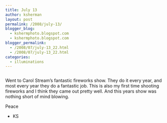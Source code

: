 ```yaml
---
title: July 13
author: ksherman
layout: post
permalink: /2008/july-13/
blogger_blog:
  - kshermphoto.blogspot.com
  - kshermphoto.blogspot.com
blogger_permalink:
  - /2008/07/july-13_22.html
  - /2008/07/july-13_22.html
categories:
  - illuminations
---
```

<a onblur="try {parent.deselectBloggerImageGracefully();} catch(e) {}" href="http://4.bp.blogspot.com/_HTtVcKQt9f8/SIZ2R3fwsJI/AAAAAAAAAyc/uGqKzzpVOpI/s1600-h/July+13-1.jpg"><img style="cursor: pointer;" src="http://4.bp.blogspot.com/_HTtVcKQt9f8/SIZ2R3fwsJI/AAAAAAAAAyc/uGqKzzpVOpI/s400/July+13-1.jpg" alt="" id="BLOGGER_PHOTO_ID_5225994466937057426" border="0" /></a>  
<a onblur="try {parent.deselectBloggerImageGracefully();} catch(e) {}" href="http://2.bp.blogspot.com/_HTtVcKQt9f8/SIZ2NLLxd6I/AAAAAAAAAx0/aaOidZQhV6s/s1600-h/July+13-2.jpg"><img style="cursor: pointer;" src="http://2.bp.blogspot.com/_HTtVcKQt9f8/SIZ2NLLxd6I/AAAAAAAAAx0/aaOidZQhV6s/s400/July+13-2.jpg" alt="" id="BLOGGER_PHOTO_ID_5225994386322585506" border="0" /></a>  
<a onblur="try {parent.deselectBloggerImageGracefully();} catch(e) {}" href="http://3.bp.blogspot.com/_HTtVcKQt9f8/SIZ2NcKhynI/AAAAAAAAAx8/atkdU-BpgmY/s1600-h/July+13-3.jpg"><img style="cursor: pointer;" src="http://3.bp.blogspot.com/_HTtVcKQt9f8/SIZ2NcKhynI/AAAAAAAAAx8/atkdU-BpgmY/s400/July+13-3.jpg" alt="" id="BLOGGER_PHOTO_ID_5225994390880766578" border="0" /></a>  
<a onblur="try {parent.deselectBloggerImageGracefully();} catch(e) {}" href="http://4.bp.blogspot.com/_HTtVcKQt9f8/SIZ2NQISTuI/AAAAAAAAAyE/RaLxC0_XD6k/s1600-h/July+13-4.jpg"><img style="cursor: pointer;" src="http://4.bp.blogspot.com/_HTtVcKQt9f8/SIZ2NQISTuI/AAAAAAAAAyE/RaLxC0_XD6k/s400/July+13-4.jpg" alt="" id="BLOGGER_PHOTO_ID_5225994387650137826" border="0" /></a>  
<a onblur="try {parent.deselectBloggerImageGracefully();} catch(e) {}" href="http://2.bp.blogspot.com/_HTtVcKQt9f8/SIZ2Nq0jGoI/AAAAAAAAAyM/ETj-RKtnmRQ/s1600-h/July+13-5.jpg"><img style="cursor: pointer;" src="http://2.bp.blogspot.com/_HTtVcKQt9f8/SIZ2Nq0jGoI/AAAAAAAAAyM/ETj-RKtnmRQ/s400/July+13-5.jpg" alt="" id="BLOGGER_PHOTO_ID_5225994394815109762" border="0" /></a>  
<a onblur="try {parent.deselectBloggerImageGracefully();} catch(e) {}" href="http://2.bp.blogspot.com/_HTtVcKQt9f8/SIZ2N-PmYdI/AAAAAAAAAyU/OdLx28QarN0/s1600-h/July+13-6.jpg"><img style="cursor: pointer;" src="http://2.bp.blogspot.com/_HTtVcKQt9f8/SIZ2N-PmYdI/AAAAAAAAAyU/OdLx28QarN0/s400/July+13-6.jpg" alt="" id="BLOGGER_PHOTO_ID_5225994400028844498" border="0" /></a>  
<a onblur="try {parent.deselectBloggerImageGracefully();} catch(e) {}" href="http://3.bp.blogspot.com/_HTtVcKQt9f8/SIZ18gKMOKI/AAAAAAAAAxM/_LgjceZ1t50/s1600-h/July+13-7.jpg"><img style="cursor: pointer;" src="http://3.bp.blogspot.com/_HTtVcKQt9f8/SIZ18gKMOKI/AAAAAAAAAxM/_LgjceZ1t50/s400/July+13-7.jpg" alt="" id="BLOGGER_PHOTO_ID_5225994099895318690" border="0" /></a>  
<a onblur="try {parent.deselectBloggerImageGracefully();} catch(e) {}" href="http://2.bp.blogspot.com/_HTtVcKQt9f8/SIZ18sl_lOI/AAAAAAAAAxU/dbe8SsyQaEg/s1600-h/July+13-8.jpg"><img style="cursor: pointer;" src="http://2.bp.blogspot.com/_HTtVcKQt9f8/SIZ18sl_lOI/AAAAAAAAAxU/dbe8SsyQaEg/s400/July+13-8.jpg" alt="" id="BLOGGER_PHOTO_ID_5225994103233156322" border="0" /></a>  
<a onblur="try {parent.deselectBloggerImageGracefully();} catch(e) {}" href="http://1.bp.blogspot.com/_HTtVcKQt9f8/SIZ18_lFDwI/AAAAAAAAAxc/78XPMZNrEjQ/s1600-h/July+13-9.jpg"><img style="cursor: pointer;" src="http://1.bp.blogspot.com/_HTtVcKQt9f8/SIZ18_lFDwI/AAAAAAAAAxc/78XPMZNrEjQ/s400/July+13-9.jpg" alt="" id="BLOGGER_PHOTO_ID_5225994108329594626" border="0" /></a>  
<a onblur="try {parent.deselectBloggerImageGracefully();} catch(e) {}" href="http://4.bp.blogspot.com/_HTtVcKQt9f8/SIZ19GeTH0I/AAAAAAAAAxk/Pga3Sjb-OZs/s1600-h/July+13-10.jpg"><img style="cursor: pointer;" src="http://4.bp.blogspot.com/_HTtVcKQt9f8/SIZ19GeTH0I/AAAAAAAAAxk/Pga3Sjb-OZs/s400/July+13-10.jpg" alt="" id="BLOGGER_PHOTO_ID_5225994110180204354" border="0" /></a>  
<a onblur="try {parent.deselectBloggerImageGracefully();} catch(e) {}" href="http://4.bp.blogspot.com/_HTtVcKQt9f8/SIZ19KEjtyI/AAAAAAAAAxs/3AI6E3HLXsg/s1600-h/July+13-11.jpg"><img style="cursor: pointer;" src="http://4.bp.blogspot.com/_HTtVcKQt9f8/SIZ19KEjtyI/AAAAAAAAAxs/3AI6E3HLXsg/s400/July+13-11.jpg" alt="" id="BLOGGER_PHOTO_ID_5225994111145981730" border="0" /></a>

Went to Carol Stream&#8217;s fantastic fireworks show. They do it every year, and most every year they do a fantastic job. This is also my first time shooting fireworks and I think they came out pretty well. And this years show was nothing short of mind blowing.

Peace  
- KS
